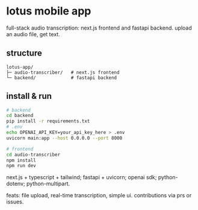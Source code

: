 # lotus mobile app

full-stack audio transcription: next.js frontend and fastapi backend. upload an audio file, get text.

## structure
```text
lotus-app/
├─ audio-transcriber/   # next.js frontend
└─ backend/             # fastapi backend
````

## install & run

```bash
# backend
cd backend
pip install -r requirements.txt
# .env
echo OPENAI_API_KEY=your_api_key_here > .env
uvicorn main:app --host 0.0.0.0 --port 8000
```

```bash
# frontend
cd audio-transcriber
npm install
npm run dev
```

next.js + typescript + tailwind; fastapi + uvicorn; openai sdk; python-dotenv; python-multipart.

feats: file upload, real-time transcription, simple ui. contributions via prs or issues.
